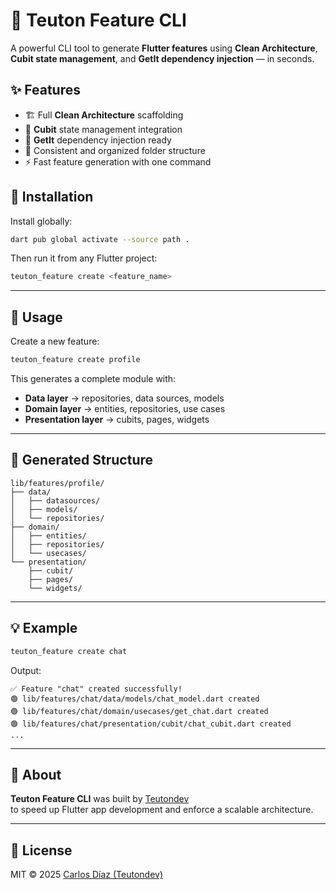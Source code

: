 # 🧩 Teuton Feature CLI

A powerful CLI tool to generate **Flutter features** using **Clean Architecture**, **Cubit state management**, and **GetIt dependency injection** — in seconds.

## ✨ Features

- 🏗️ Full **Clean Architecture** scaffolding
- 🔄 **Cubit** state management integration
- 💉 **GetIt** dependency injection ready
- 📁 Consistent and organized folder structure
- ⚡ Fast feature generation with one command

## 🚀 Installation

Install globally:
```bash
dart pub global activate --source path .
```

Then run it from any Flutter project:
```bash
teuton_feature create <feature_name>
```

---

## 📖 Usage

Create a new feature:
```bash
teuton_feature create profile
```

This generates a complete module with:
- **Data layer** → repositories, data sources, models  
- **Domain layer** → entities, repositories, use cases  
- **Presentation layer** → cubits, pages, widgets  

---

## 📂 Generated Structure

```
lib/features/profile/
├── data/
│   ├── datasources/
│   ├── models/
│   └── repositories/
├── domain/
│   ├── entities/
│   ├── repositories/
│   └── usecases/
└── presentation/
    ├── cubit/
    ├── pages/
    └── widgets/
```

---

## 💡 Example

```bash
teuton_feature create chat
```

Output:
```
✅ Feature "chat" created successfully!
🟢 lib/features/chat/data/models/chat_model.dart created
🟢 lib/features/chat/domain/usecases/get_chat.dart created
🟢 lib/features/chat/presentation/cubit/chat_cubit.dart created
...
```

---

## 🧰 About

**Teuton Feature CLI** was built by [Teutondev](https://teutondev.com/)  
to speed up Flutter app development and enforce a scalable architecture.

---

## 📜 License

MIT © 2025 [Carlos Díaz (Teutondev)](https://github.com/teutones92)
